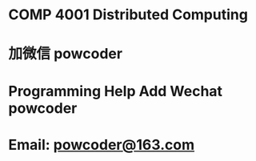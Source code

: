 # COMP 4001 Distributed Computing
# 加微信 powcoder

# Programming Help Add Wechat powcoder

# Email: powcoder@163.com

